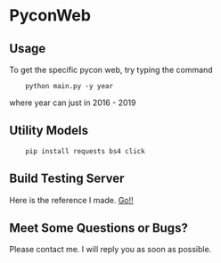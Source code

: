 # PyconWeb

## Usage
To get the specific pycon web, try typing the command
```
    python main.py -y year
```
where year can just in 2016 - 2019

## Utility Models
```
    pip install requests bs4 click 
```

## Build Testing Server
Here is the reference I made. [Go!!](https://mozixreality.github.io/Blog/featured/D20210503)

## Meet Some Questions or Bugs?
Please contact me. I will reply you as soon as possible.
